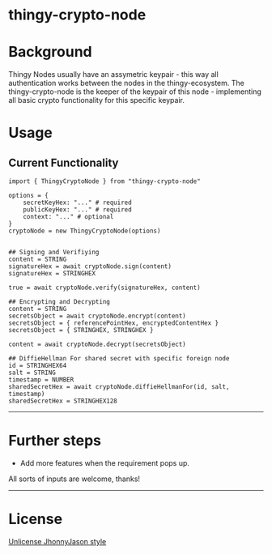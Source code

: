 # thingy-crypto-node 

# Background
Thingy Nodes usually have an assymetric keypair - this way all authentication works between the nodes in the thingy-ecosystem.
The thingy-crypto-node is the keeper of the keypair of this node - implementing all basic crypto functionality for this specific keypair.

# Usage
Current Functionality
---------------------
```coffescript
import { ThingyCryptoNode } from "thingy-crypto-node"

options = {
    secretKeyHex: "..." # required
    publicKeyHex: "..." # required
    context: "..." # optional
}
cryptoNode = new ThingyCryptoNode(options)


## Signing and Verifiying
content = STRING
signatureHex = await cryptoNode.sign(content)
signatureHex = STRINGHEX

true = await cryptoNode.verify(signatureHex, content)

## Encrypting and Decrypting
content = STRING
secretsObject = await cryptoNode.encrypt(content)
secretsObject = { referencePointHex, encryptedContentHex }
secretsObject = { STRINGHEX, STRINGHEX }

content = await cryptoNode.decrypt(secretsObject)

## DiffieHellman For shared secret with specific foreign node
id = STRINGHEX64
salt = STRING
timestamp = NUMBER
sharedSecretHex = await cryptoNode.diffieHellmanFor(id, salt, timestamp)
sharedSecretHex = STRINGHEX128

```

---

# Further steps

- Add more features when the requirement pops up.


All sorts of inputs are welcome, thanks!

---

# License
[Unlicense JhonnyJason style](https://hackmd.io/nCpLO3gxRlSmKVG3Zxy2hA?view)
